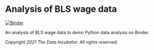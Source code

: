 # Analysis of BLS wage data

[![Binder](https://mybinder.org/badge_logo.svg)](https://mybinder.org/v2/gh/thedataincubator/bls-demo/HEAD?filepath=Wages.ipynb)

An analysis of BLS wage data to demo Python data analysis on Binder.

_Copyright 2021 The Data Incubator.  All rights reserved._
